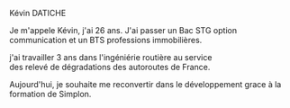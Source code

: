 Kévin DATICHE  

Je m'appele Kévin, j'ai 26 ans.
J'ai passer un Bac STG option communication et un BTS professions immobilières.

j'ai travailler 3 ans dans l'ingéniérie routière au service  
des relevé de dégradations des autoroutes de France.

Aujourd'hui, je souhaite me reconvertir dans le développement grace à la  
formation de Simplon.
